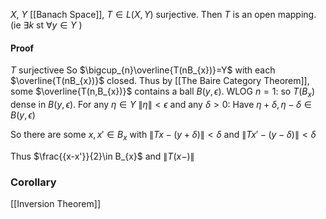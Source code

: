 $X$, $Y$ [[Banach Space]], $T\in L(X,Y)$ surjective. Then $T$ is an open mapping.
(ie $\exists k$ st $\forall y\in Y$ )
#### Proof
$T$ surjectivee
So $\bigcup_{n}\overline{T(nB_{x})}=Y$ with each $\overline{T(nB_{x})}$ closed.
Thus by [[The Baire Category Theorem]], some $\overline{T(n,B_{x})}$ contains a ball $B(y,\epsilon)$.
WLOG $n=1$: so $T(B_{x})$ dense in $B(y,\epsilon)$.
For any $\eta \in Y$ $\lVert \eta \rVert<\epsilon$ and any $\delta>0$:
Have $\eta+\delta,\eta-\delta \in B(y,\epsilon)$

So there are some $x,x'\in B_{x}$ with $\lVert Tx-(y+\delta) \rVert<\delta$ and $\lVert Tx'-(y-\delta) \rVert<\delta$

Thus $\frac{{x-x'}}{2}\in B_{x}$ and $\lVert T({x-}) \rVert$

### Corollary
[[Inversion Theorem]]